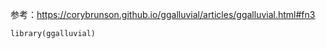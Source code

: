 参考：https://corybrunson.github.io/ggalluvial/articles/ggalluvial.html#fn3
```
library(ggalluvial)
```
